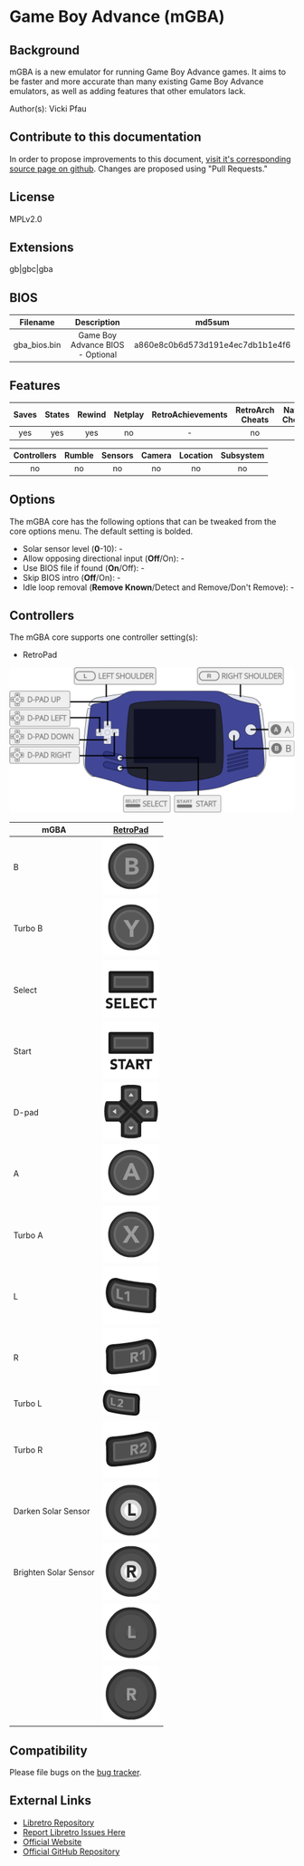 # Game Boy Advance (mGBA)

## Background

mGBA is a new emulator for running Game Boy Advance games. It aims to be faster and more accurate than many existing Game Boy Advance emulators, as well as adding features that other emulators lack.

Author(s): Vicki Pfau

## Contribute to this documentation

In order to propose improvements to this document, [visit it's corresponding source page on github](https://github.com/libretro/docs/tree/master/docs/library/mgba.md). Changes are proposed using "Pull Requests."

## License

MPLv2.0

## Extensions

gb|gbc|gba

## BIOS

|   Filename    |    Description       |              md5sum              |
|:-------------:|:--------------------:|:--------------------------------:|
|gba_bios.bin   |Game Boy Advance BIOS - Optional | a860e8c0b6d573d191e4ec7db1b1e4f6 |

## Features

| Saves | States      | Rewind | Netplay | RetroAchievements | RetroArch Cheats | Native Cheats |
|:-----:|:-----------:|:------:|:-------:|:-----------------:|:----------------:|:-------------:|
|  yes  |   yes       | yes    |  no     |        -          |   no             | -             |

| Controllers     | Rumble | Sensors | Camera | Location | Subsystem     |
|:---------------:|:------:|:-------:|:------:|:--------:|:-------------:|
|       no        |  no    |   no    |  no    |   no     |      no       |

## Options

The mGBA core has the following options that can be tweaked from the core options menu. The default setting is bolded.

- Solar sensor level (**0**-10): -
- Allow opposing directional input (**Off**/On): -
- Use BIOS file if found (**On**/Off): -
- Skip BIOS intro (**Off**/On): - 
- Idle loop removal (**Remove Known**/Detect and Remove/Don't Remove): - 

## Controllers

The mGBA core supports one controller setting(s):

* RetroPad

![mgba_retropad](images/Controllers/mgba_retropad.png)

| mGBA                  | [RetroPad](RetroPad)                                           |
|-----------------------|----------------------------------------------------------------|
| B                     | ![RetroPad_B](images/RetroPad/Retro_B_Round.png)               |
| Turbo B               | ![RetroPad_Y](images/RetroPad/Retro_Y_Round.png)               |
| Select                | ![RetroPad_Select](images/RetroPad/Retro_Select.png)           |
| Start                 | ![RetroPad_Start](images/RetroPad/Retro_Start.png)             |
| D-pad                 | ![RetroPad_Dpad](images/RetroPad/Retro_Dpad.png)               |
| A                     | ![RetroPad_A](images/RetroPad/Retro_A_Round.png)               |
| Turbo A               | ![RetroPad_X](images/RetroPad/Retro_X_Round.png)               |
| L                     | ![RetroPad_L1](images/RetroPad/Retro_L1.png)                   |
| R                     | ![RetroPad_R1](images/RetroPad/Retro_R1.png)                   |
| Turbo L               | ![RetroPad_L2](images/RetroPad/Retro_L2_Temp.png)              |
| Turbo R               | ![RetroPad_R2](images/RetroPad/Retro_R2.png)                   |
| Darken Solar Sensor   | ![RetroPad_L3](images/RetroPad/Retro_L3.png)                   |
| Brighten Solar Sensor | ![RetroPad_R3](images/RetroPad/Retro_R3.png)                   |
|                       | ![RetroPad_Left_Stick](images/RetroPad/Retro_Left_Stick.png)   |
|                       | ![RetroPad_Right_Stick](images/RetroPad/Retro_Right_Stick.png) |

## Compatibility

Please file bugs on the [bug tracker](https://endrift.com/mgba/bugs/).

## External Links

* [Libretro Repository](https://github.com/libretro/mgba)
* [Report Libretro Issues Here](https://github.com/libretro/libretro-meta/issues)
* [Official Website](https://mgba.io/)
* [Official GitHub Repository](https://github.com/mgba-emu/mgba)
